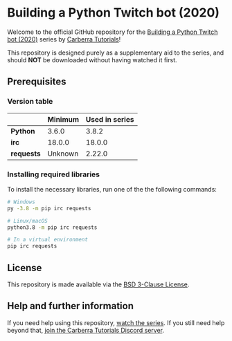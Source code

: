 # Building a Python Twitch bot (2020)

Welcome to the official GitHub repository for the [Building a Python Twitch bot (2020)](https://www.youtube.com/playlist?list=PLYeOw6sTSy6ZFDkfO9Kl8d37H_3wLyNxO) series by [Carberra Tutorials](https://youtube.carberra.xyz)!

This repository is designed purely as a supplementary aid to the series, and should **NOT** be downloaded without having watched it first.

## Prerequisites

### Version table

|              | Minimum   | Used in series |
| ------------ | --------- | -------------- |
| **Python**   | 3.6.0     | 3.8.2          |
| **irc**      | 18.0.0    | 18.0.0         |
| **requests** | Unknown   | 2.22.0         |

### Installing required libraries

To install the necessary libraries, run one of the the following commands:

```bash
# Windows
py -3.8 -m pip irc requests

# Linux/macOS
python3.8 -m pip irc requests

# In a virtual environment
pip irc requests
```

## License

This repository is made available via the [BSD 3-Clause License](https://github.com/Carberra/twitch-bot-tutorial/blob/master/LICENSE).

## Help and further information

If you need help using this repository, [watch the series](https://www.youtube.com/playlist?list=PLYeOw6sTSy6ZFDkfO9Kl8d37H_3wLyNxO). If you still need help beyond that, [join the Carberra Tutorials Discord server](https://discord.carberra.xyz).
